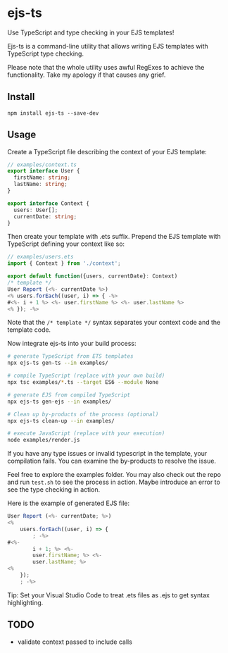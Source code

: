 # ejs-ts

Use TypeScript and type checking in your EJS templates!

Ejs-ts is a command-line utility that allows writing EJS templates with TypeScript type checking.

Please note that the whole utility uses awful RegExes to achieve the functionality. Take my apology if that causes any grief.

## Install

`npm install ejs-ts --save-dev`

## Usage

Create a TypeScript file describing the context of your EJS template:

```typescript
// examples/context.ts
export interface User {
  firstName: string;
  lastName: string;
}

export interface Context {
  users: User[];
  currentDate: string;
}
```

Then create your template with .ets suffix. Prepend the EJS template with TypeScript defining your context like so:

```typescript
// examples/users.ets
import { Context } from './context';

export default function({users, currentDate}: Context)
/* template */
User Report (<%- currentDate %>)
<% users.forEach((user, i) => { -%>
#<%- i + 1 %> <%- user.firstName %> <%- user.lastName %>
<% }); -%>
```

Note that the `/* template */` syntax separates your context code and the template code.

Now integrate ejs-ts into your build process:

```bash
# generate TypeScript from ETS templates
npx ejs-ts gen-ts --in examples/

# compile TypeScript (replace with your own build)
npx tsc examples/*.ts --target ES6 --module None

# generate EJS from compiled TypeScript
npx ejs-ts gen-ejs --in examples/

# Clean up by-products of the process (optional)
npx ejs-ts clean-up --in examples/

# execute JavaScript (replace with your execution)
node examples/render.js

```

If you have any type issues or invalid typescript in the template, your compilation fails.
You can examine the by-products to resolve the issue.

Feel free to explore the examples folder.
You may also check out the repo and run `test.sh` to see the process in action.
Maybe introduce an error to see the type checking in action.

Here is the example of generated EJS file:

```javascript
User Report (<%- currentDate; %>)
<%
    users.forEach((user, i) => {
        ; -%>
#<%-
        i + 1; %> <%-
        user.firstName; %> <%-
        user.lastName; %>
<%
    });
    ; -%>
```

Tip: Set your Visual Studio Code to treat .ets files as .ejs to get syntax highlighting.

## TODO
* validate context passed to include calls
